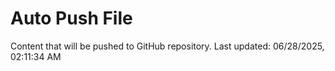 # Auto Push File

Content that will be pushed to GitHub repository.
Last updated: 06/28/2025, 02:11:34 AM